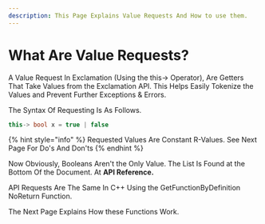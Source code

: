 ```yaml
---
description: This Page Explains Value Requests And How to use them.
---
```


# What Are Value Requests?

A Value Request In Exclamation \(Using the this-&gt; Operator\), Are Getters That Take Values from the Exclamation API. This Helps Easily Tokenize the Values and Prevent Further Exceptions & Errors.

The Syntax Of Requesting Is As Follows.

```cpp
this-> bool x = true | false
```

{% hint style="info" %}
Requested Values Are Constant R-Values. See Next Page For Do's And Don'ts
{% endhint %}

Now Obviously, Booleans Aren't the Only Value. The List Is Found at the Bottom Of the Document. At **API Reference.** 

API Requests Are The Same In C++ Using the GetFunctionByDefinition NoReturn Function.

The Next Page Explains How these Functions Work.


